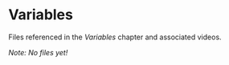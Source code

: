 # Variables

Files referenced in the _Variables_ chapter and associated videos.

_Note: No files yet!_